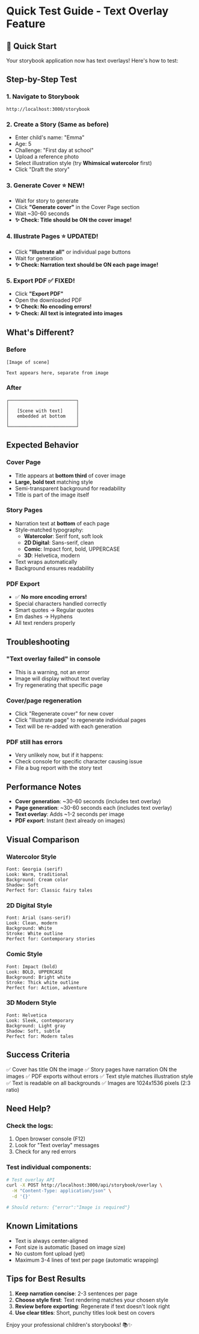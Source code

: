# Quick Test Guide - Text Overlay Feature

## 🚀 Quick Start

Your storybook application now has text overlays! Here's how to test:

## Step-by-Step Test

### 1. Navigate to Storybook
```
http://localhost:3000/storybook
```

### 2. Create a Story (Same as before)
- Enter child's name: "Emma"
- Age: 5
- Challenge: "First day at school"
- Upload a reference photo
- Select illustration style (try **Whimsical watercolor** first)
- Click "Draft the story"

### 3. Generate Cover ⭐ NEW!
- Wait for story to generate
- Click **"Generate cover"** in the Cover Page section
- Wait ~30-60 seconds
- **✨ Check: Title should be ON the cover image!**

### 4. Illustrate Pages ⭐ UPDATED!
- Click **"Illustrate all"** or individual page buttons
- Wait for generation
- **✨ Check: Narration text should be ON each page image!**

### 5. Export PDF ✅ FIXED!
- Click **"Export PDF"**
- Open the downloaded PDF
- **✨ Check: No encoding errors!**
- **✨ Check: All text is integrated into images**

## What's Different?

### Before
```
[Image of scene]

Text appears here, separate from image
```

### After
```
┌─────────────────────────┐
│                         │
│   [Scene with text]     │
│   embedded at bottom    │
│                         │
└─────────────────────────┘
```

## Expected Behavior

### Cover Page
- Title appears at **bottom third** of cover image
- **Large, bold text** matching style
- Semi-transparent background for readability
- Title is part of the image itself

### Story Pages
- Narration text at **bottom** of each page
- Style-matched typography:
  - **Watercolor**: Serif font, soft look
  - **2D Digital**: Sans-serif, clean
  - **Comic**: Impact font, bold, UPPERCASE
  - **3D**: Helvetica, modern
- Text wraps automatically
- Background ensures readability

### PDF Export
- ✅ **No more encoding errors!**
- Special characters handled correctly
- Smart quotes → Regular quotes
- Em dashes → Hyphens
- All text renders properly

## Troubleshooting

### "Text overlay failed" in console
- This is a warning, not an error
- Image will display without text overlay
- Try regenerating that specific page

### Cover/page regeneration
- Click "Regenerate cover" for new cover
- Click "Illustrate page" to regenerate individual pages
- Text will be re-added with each generation

### PDF still has errors
- Very unlikely now, but if it happens:
- Check console for specific character causing issue
- File a bug report with the story text

## Performance Notes

- **Cover generation**: ~30-60 seconds (includes text overlay)
- **Page generation**: ~30-60 seconds each (includes text overlay)
- **Text overlay**: Adds ~1-2 seconds per image
- **PDF export**: Instant (text already on images)

## Visual Comparison

### Watercolor Style
```
Font: Georgia (serif)
Look: Warm, traditional
Background: Cream color
Shadow: Soft
Perfect for: Classic fairy tales
```

### 2D Digital Style
```
Font: Arial (sans-serif)
Look: Clean, modern
Background: White
Stroke: White outline
Perfect for: Contemporary stories
```

### Comic Style
```
Font: Impact (bold)
Look: BOLD, UPPERCASE
Background: Bright white
Stroke: Thick white outline
Perfect for: Action, adventure
```

### 3D Modern Style
```
Font: Helvetica
Look: Sleek, contemporary
Background: Light gray
Shadow: Soft, subtle
Perfect for: Modern tales
```

## Success Criteria

✅ Cover has title ON the image
✅ Story pages have narration ON the images
✅ PDF exports without errors
✅ Text style matches illustration style
✅ Text is readable on all backgrounds
✅ Images are 1024x1536 pixels (2:3 ratio)

## Need Help?

### Check the logs:
1. Open browser console (F12)
2. Look for "Text overlay" messages
3. Check for any red errors

### Test individual components:
```bash
# Test overlay API
curl -X POST http://localhost:3000/api/storybook/overlay \
  -H "Content-Type: application/json" \
  -d '{}' 

# Should return: {"error":"Image is required"}
```

## Known Limitations

- Text is always center-aligned
- Font size is automatic (based on image size)
- No custom font upload (yet)
- Maximum 3-4 lines of text per page (automatic wrapping)

## Tips for Best Results

1. **Keep narration concise**: 2-3 sentences per page
2. **Choose style first**: Text rendering matches your chosen style
3. **Review before exporting**: Regenerate if text doesn't look right
4. **Use clear titles**: Short, punchy titles look best on covers

Enjoy your professional children's storybooks! 📚✨

